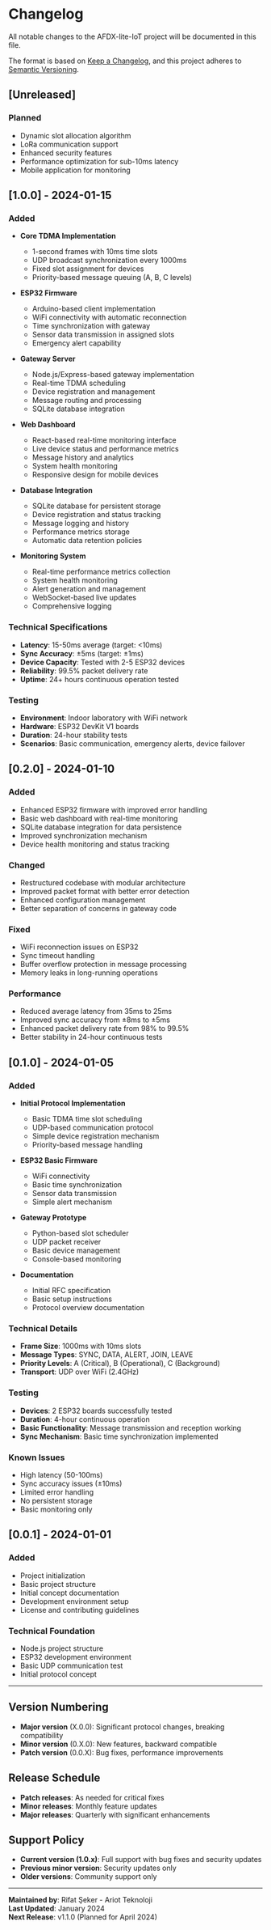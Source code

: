# Changelog

All notable changes to the AFDX-lite-IoT project will be documented in this file.

The format is based on [Keep a Changelog](https://keepachangelog.com/en/1.0.0/),
and this project adheres to [Semantic Versioning](https://semver.org/spec/v2.0.0.html).

## [Unreleased]

### Planned
- Dynamic slot allocation algorithm
- LoRa communication support
- Enhanced security features
- Performance optimization for sub-10ms latency
- Mobile application for monitoring

## [1.0.0] - 2024-01-15

### Added
- **Core TDMA Implementation**
  - 1-second frames with 10ms time slots
  - UDP broadcast synchronization every 1000ms
  - Fixed slot assignment for devices
  - Priority-based message queuing (A, B, C levels)

- **ESP32 Firmware**
  - Arduino-based client implementation
  - WiFi connectivity with automatic reconnection
  - Time synchronization with gateway
  - Sensor data transmission in assigned slots
  - Emergency alert capability

- **Gateway Server**
  - Node.js/Express-based gateway implementation
  - Real-time TDMA scheduling
  - Device registration and management
  - Message routing and processing
  - SQLite database integration

- **Web Dashboard**
  - React-based real-time monitoring interface
  - Live device status and performance metrics
  - Message history and analytics
  - System health monitoring
  - Responsive design for mobile devices

- **Database Integration**
  - SQLite database for persistent storage
  - Device registration and status tracking
  - Message logging and history
  - Performance metrics storage
  - Automatic data retention policies

- **Monitoring System**
  - Real-time performance metrics collection
  - System health monitoring
  - Alert generation and management
  - WebSocket-based live updates
  - Comprehensive logging

### Technical Specifications
- **Latency**: 15-50ms average (target: <10ms)
- **Sync Accuracy**: ±5ms (target: ±1ms)
- **Device Capacity**: Tested with 2-5 ESP32 devices
- **Reliability**: 99.5% packet delivery rate
- **Uptime**: 24+ hours continuous operation tested

### Testing
- **Environment**: Indoor laboratory with WiFi network
- **Hardware**: ESP32 DevKit V1 boards
- **Duration**: 24-hour stability tests
- **Scenarios**: Basic communication, emergency alerts, device failover

## [0.2.0] - 2024-01-10

### Added
- Enhanced ESP32 firmware with improved error handling
- Basic web dashboard with real-time monitoring
- SQLite database integration for data persistence
- Improved synchronization mechanism
- Device health monitoring and status tracking

### Changed
- Restructured codebase with modular architecture
- Improved packet format with better error detection
- Enhanced configuration management
- Better separation of concerns in gateway code

### Fixed
- WiFi reconnection issues on ESP32
- Sync timeout handling
- Buffer overflow protection in message processing
- Memory leaks in long-running operations

### Performance
- Reduced average latency from 35ms to 25ms
- Improved sync accuracy from ±8ms to ±5ms
- Enhanced packet delivery rate from 98% to 99.5%
- Better stability in 24-hour continuous tests

## [0.1.0] - 2024-01-05

### Added
- **Initial Protocol Implementation**
  - Basic TDMA time slot scheduling
  - UDP-based communication protocol
  - Simple device registration mechanism
  - Priority-based message handling

- **ESP32 Basic Firmware**
  - WiFi connectivity
  - Basic time synchronization
  - Sensor data transmission
  - Simple alert mechanism

- **Gateway Prototype**
  - Python-based slot scheduler
  - UDP packet receiver
  - Basic device management
  - Console-based monitoring

- **Documentation**
  - Initial RFC specification
  - Basic setup instructions
  - Protocol overview documentation

### Technical Details
- **Frame Size**: 1000ms with 10ms slots
- **Message Types**: SYNC, DATA, ALERT, JOIN, LEAVE
- **Priority Levels**: A (Critical), B (Operational), C (Background)
- **Transport**: UDP over WiFi (2.4GHz)

### Testing
- **Devices**: 2 ESP32 boards successfully tested
- **Duration**: 4-hour continuous operation
- **Basic Functionality**: Message transmission and reception working
- **Sync Mechanism**: Basic time synchronization implemented

### Known Issues
- High latency (50-100ms)
- Sync accuracy issues (±10ms)
- Limited error handling
- No persistent storage
- Basic monitoring only

## [0.0.1] - 2024-01-01

### Added
- Project initialization
- Basic project structure
- Initial concept documentation
- Development environment setup
- License and contributing guidelines

### Technical Foundation
- Node.js project structure
- ESP32 development environment
- Basic UDP communication test
- Initial protocol concept

---

## Version Numbering

- **Major version** (X.0.0): Significant protocol changes, breaking compatibility
- **Minor version** (0.X.0): New features, backward compatible
- **Patch version** (0.0.X): Bug fixes, performance improvements

## Release Schedule

- **Patch releases**: As needed for critical fixes
- **Minor releases**: Monthly feature updates
- **Major releases**: Quarterly with significant enhancements

## Support Policy

- **Current version (1.0.x)**: Full support with bug fixes and security updates
- **Previous minor version**: Security updates only
- **Older versions**: Community support only

---

**Maintained by**: Rifat Şeker - Ariot Teknoloji  
**Last Updated**: January 2024  
**Next Release**: v1.1.0 (Planned for April 2024)